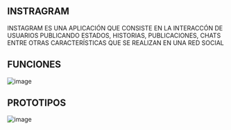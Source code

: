 
## INSTRAGRAM

INSTAGRAM ES UNA APLICACIÓN QUE CONSISTE EN LA INTERACCÓN DE USUARIOS PUBLICANDO ESTADOS, HISTORIAS, PUBLICACIONES, CHATS ENTRE OTRAS CARACTERÍSTICAS 
QUE SE REALIZAN EN UNA RED SOCIAL

## FUNCIONES

![image](https://user-images.githubusercontent.com/1461568/136130083-761e4aa8-da2a-49d2-9825-0c2849b0fb5a.png)

## PROTOTIPOS

![image](https://user-images.githubusercontent.com/1461568/136307017-86e8412c-c14b-4596-81df-902eac767f90.png)

